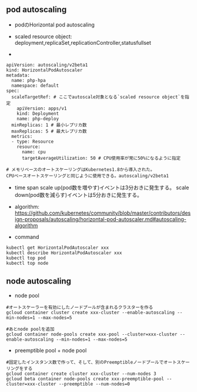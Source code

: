 ## pod autoscaling
- podのHorizontal pod autoscaling
- scaled resource object:  
  deployment,replicaSet,replicationController,statusfullset

-
```
apiVersion: autoscaling/v2beta1
kind: HorizontalPodAutoscaler
metadata:
  name: php-hpa
  namespace: default
spec:
  scaleTargetRef: # ここでautoscale対象となる`scaled resource object`を指定
    apiVersion: apps/v1
    kind: Deployment
    name: php-deploy
  minReplicas: 1 # 最小レプリカ数
  maxReplicas: 5 # 最大レプリカ数
  metrics:
  - type: Resource
    resource:
      name: cpu
      targetAverageUtilization: 50 # CPU使用率が常に50%になるように指定

# メモリベースのオートスケーリングはKubernetes1.8から導入された。
CPUベースオートスケーリングと同じように使用できる。autoscaling/v2beta1
```

- time span
  scale up(pod数を増やす)イベントは3分おきに発生する。
  scale down(pod数を減らす)イベントは5分おきに発生する。

- algorithm:
  https://github.com/kubernetes/community/blob/master/contributors/design-proposals/autoscaling/horizontal-pod-autoscaler.md#autoscaling-algorithm

- command
```
kubectl get HorizontalPodAutoscaler xxx
kubectl describe HorizontalPodAutoscaler xxx
kubectl top pod
kubectl top node
```
## node autoscaling
- node pool
```
#オートスケーラーを有効にしたノードプールが含まれるクラスターを作る
gcloud container cluster create xxx-cluster --enable-autoscaling --min-nodes=1 --max-nodes=5

#あとnode poolを追加
gcloud container node-pools create xxx-pool --cluster=xxx-cluster --enable-autoscaling --min-nodes=1 --max-nodes=5
```
- preemptible pool + node pool
```
#固定したインスタンス数で作って、そして、別のPreemptibleノードプールでオートスケーリングをする
gcloud container create cluster xxx-cluster --num-nodes 3
gcloud beta container node-pools create xxx-preemptible-pool --cluster=xxx-cluster --preemptible --num-nodes=0

```
